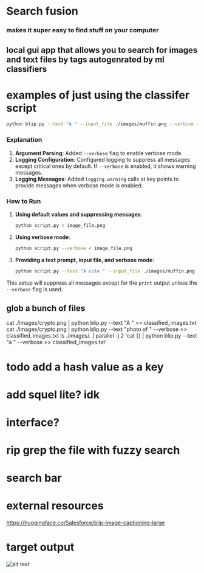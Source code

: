 # Search fusion 

### makes it super easy to find stuff on your computer
## local gui app that allows you to search for images and text files by tags autogenrated by ml classifiers


# examples of just using the classifer script
```bash
python blip.py --text "A " --input_file ./images/muffin.png --verbose > classified_images.txt
 ```


### Explanation
1. **Argument Parsing**: Added `--verbose` flag to enable verbose mode.
2. **Logging Configuration**: Configured logging to suppress all messages except critical ones by default. If `--verbose` is enabled, it shows warning messages.
3. **Logging Messages**: Added `logging.warning` calls at key points to provide messages when verbose mode is enabled.

### How to Run
1. **Using default values and suppressing messages**:
   ```bash
   python script.py < image_file.png
   ```

2. **Using verbose mode**:
   ```bash
   python script.py --verbose < image_file.png
   ```

3. **Providing a text prompt, input file, and verbose mode**:
   ```bash
   python script.py --text "A cute " --input_file ./images/muffin.png --verbose
   ```

This setup will suppress all messages except for the `print` output unless the `--verbose` flag is used.


## glob a bunch of files
cat ./images/crypto.png | python blip.py --text "A " >> classified_images.txt
cat ./images/crypto.png | python blip.py --text "photo of " --verbose >> classified_images.txt
ls ./images/*.* | parallel -j 2 'cat {} | python blip.py --text "a " --verbose >> classified_images.txt'



# todo add a hash value as a key
# add squel lite? idk
# interface?


# rip grep the file with fuzzy search

# search bar




# external resources
https://huggingface.co/Salesforce/blip-image-captioning-large

# target output
![alt text](image.png)